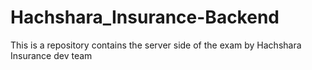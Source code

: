 # Hachshara_Insurance-Backend
This is a repository contains the server side of the exam by Hachshara Insurance dev team
